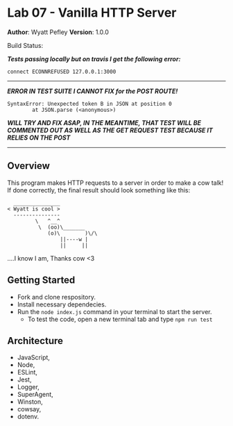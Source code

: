 # Lab 07 - Vanilla HTTP Server
**Author**: Wyatt Pefley
**Version**: 1.0.0 

Build Status:

***Tests passing locally but on travis I get the following error:***
```
connect ECONNREFUSED 127.0.0.1:3000
```
___
***ERROR IN TEST SUITE I CANNOT FIX for the POST ROUTE!***
```
SyntaxError: Unexpected token B in JSON at position 0
        at JSON.parse (<anonymous>)
```
***WILL TRY AND FIX ASAP, IN THE MEANTIME, THAT TEST WILL BE COMMENTED OUT AS WELL AS THE GET REQUEST TEST BECAUSE IT RELIES ON THE POST***
___
## Overview
This program makes HTTP requests to a server in order to make a cow talk!
If done correctly, the final result should look something like this:
```
  _______________
< Wyatt is cool >
  ---------------
         \   ^__^ 
          \  (oo)\_______
             (o)\        )\/\
                 ||----w |
                 ||     ||
```
....I know I am, Thanks cow <3

## Getting Started
- Fork and clone respository. 
- Install necessary dependecies. 
- Run the ```node index.js``` command in your terminal to start the server.
  - To test the code, open a new terminal tab and type ```npm run test``` 

## Architecture
- JavaScript, 
- Node,
- ESLint,
- Jest,
- Logger, 
- SuperAgent, 
- Winston, 
- cowsay,
- dotenv.
